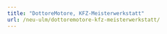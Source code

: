 ```yaml
---
title: "DottoreMotore, KFZ-Meisterwerkstatt"
url: /neu-ulm/dottoremotore-kfz-meisterwerkstatt/
---
```

